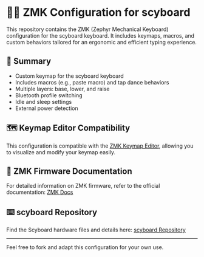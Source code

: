 # 🧑‍💻 ZMK Configuration for scyboard

This repository contains the ZMK (Zephyr Mechanical Keyboard) configuration for the scyboard keyboard. It includes keymaps, macros, and custom behaviors tailored for an ergonomic and efficient typing experience.

## 📝 Summary

- Custom keymap for the scyboard keyboard
- Includes macros (e.g., paste macro) and tap dance behaviors
- Multiple layers: base, lower, and raise
- Bluetooth profile switching
- Idle and sleep settings
- External power detection

## 🗺️ Keymap Editor Compatibility

This configuration is compatible with the [ZMK Keymap Editor](https://nickcoutsos.github.io/keymap-editor/), allowing you to visualize and modify your keymap easily.

## 📖 ZMK Firmware Documentation

For detailed information on ZMK firmware, refer to the official documentation: [ZMK Docs](https://zmk.dev/docs/)

## ⌨️ scyboard Repository

Find the Scyboard hardware files and details here: [scyboard Repository](https://github.com/Scybin/scyboard)

---

Feel free to fork and adapt this configuration for your own use.
